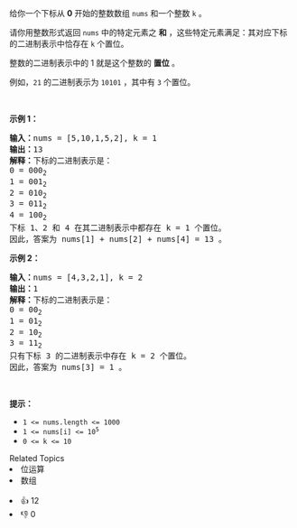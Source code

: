 <p>给你一个下标从 <strong>0</strong> 开始的整数数组 <code>nums</code> 和一个整数 <code>k</code> 。</p>

<p>请你用整数形式返回 <code>nums</code> 中的特定元素之 <strong>和</strong> ，这些特定元素满足：其对应下标的二进制表示中恰存在 <code>k</code> 个置位。</p>

<p>整数的二进制表示中的 1 就是这个整数的 <strong>置位</strong> 。</p>

<p>例如，<code>21</code> 的二进制表示为 <code>10101</code> ，其中有 <code>3</code> 个置位。</p>

<p>&nbsp;</p>

<p><strong class="example">示例 1：</strong></p>

<pre>
<strong>输入：</strong>nums = [5,10,1,5,2], k = 1
<strong>输出：</strong>13
<strong>解释：</strong>下标的二进制表示是： 
0 = 000<sub>2</sub>
1 = 001<sub>2</sub>
2 = 010<sub>2</sub>
3 = 011<sub>2</sub>
4 = 100<sub>2 
</sub>下标 1、2 和 4 在其二进制表示中都存在 k = 1 个置位。
因此，答案为 nums[1] + nums[2] + nums[4] = 13 。</pre>

<p><strong class="example">示例 2：</strong></p>

<pre>
<strong>输入：</strong>nums = [4,3,2,1], k = 2
<strong>输出：</strong>1
<strong>解释：</strong>下标的二进制表示是： 
0 = 00<sub>2</sub>
1 = 01<sub>2</sub>
2 = 10<sub>2</sub>
3 = 11<sub>2
</sub>只有下标 3 的二进制表示中存在 k = 2 个置位。
因此，答案为 nums[3] = 1 。
</pre>

<p>&nbsp;</p>

<p><strong>提示：</strong></p>

<ul> 
 <li><code>1 &lt;= nums.length &lt;= 1000</code></li> 
 <li><code>1 &lt;= nums[i] &lt;= 10<sup>5</sup></code></li> 
 <li><code>0 &lt;= k &lt;= 10</code></li> 
</ul>

<div><div>Related Topics</div><div><li>位运算</li><li>数组</li></div></div><br><div><li>👍 12</li><li>👎 0</li></div>